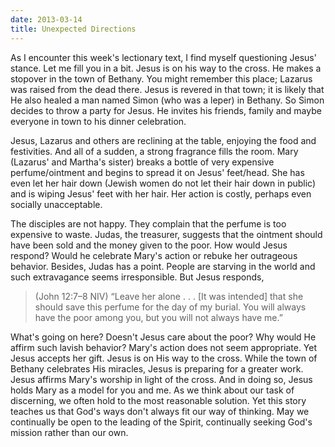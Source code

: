 ```yaml
---
date: 2013-03-14
title: Unexpected Directions
---
```


As I encounter this week's lectionary text, I find myself questioning Jesus' stance. Let me fill you in a bit. Jesus is on his way to the cross. He makes a stopover in the town of Bethany. You might remember this place; Lazarus was raised from the dead there. Jesus is revered in that town; it is  likely that He also healed a man named Simon (who was a leper) in Bethany. So Simon decides to throw a party for Jesus. He invites his friends, family and maybe everyone in town to his dinner celebration. 

Jesus, Lazarus and others are reclining at the table, enjoying the food and festivities. And all of a sudden, a strong fragrance fills the room. Mary (Lazarus' and Martha's sister) breaks a bottle of very expensive perfume/ointment and begins to spread it on Jesus' feet/head. She has even let her hair down (Jewish women do not let their hair down in public) and is wiping Jesus' feet with her hair. Her action is costly, perhaps even socially unacceptable.

The disciples are not happy. They complain that the perfume is too expensive to waste. Judas, the treasurer, suggests that the ointment should have been sold and the money given to the poor. How would Jesus respond? Would he celebrate Mary's action or rebuke her outrageous behavior. Besides, Judas has a point. People are starving in the world and such extravagance seems irresponsible. But Jesus responds,

>(John 12:7–8 NIV) “Leave her alone . . . [It was intended] that she should save this perfume for the day of my burial. You will always have the poor among you, but you will not always have me.”

What's going on here? Doesn't Jesus care about the poor? Why would He affirm such lavish behavior? Mary's action does not seem appropriate. Yet Jesus accepts her gift. Jesus is on His way to the cross. While the town of Bethany celebrates His miracles, Jesus is preparing for a greater work. Jesus affirms Mary's worship in light of the cross. And in doing so, Jesus holds Mary as a model for you and me. As we think about our task of discerning, we often hold to the most reasonable solution. Yet this story teaches us that God's ways don't always fit our way of thinking. May we continually be open to the leading of the Spirit, continually seeking God's mission rather than our own.
